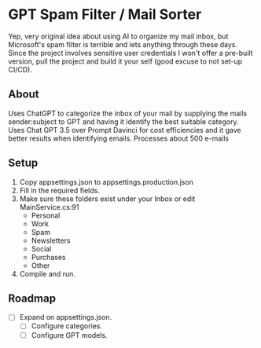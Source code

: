 # GPT Spam Filter / Mail Sorter
Yep, very original idea about using AI to organize my mail inbox, but Microsoft's spam filter is terrible and lets anything through these days.
Since the project involves sensitive user credentials I won't offer a pre-built version, pull the project and build it your self (good excuse to not set-up CI/CD).

## About
Uses ChatGPT to categorize the inbox of your mail by supplying the mails sender:subject to GPT and having it identify the best suitable category.
Uses Chat GPT 3.5 over Prompt Davinci for cost efficiencies and it gave better results when identifying emails.
Processes about 500 e-mails  

## Setup
1. Copy appsettings.json to appsettings.production.json
2. Fill in the required fields.
3. Make sure these folders exist under your Inbox or edit MainService.cs:91
    * Personal
    * Work
    * Spam
    * Newsletters
    * Social
    * Purchases
    * Other
4. Compile and run.

## Roadmap
- [ ] Expand on appsettings.json.
   - [ ] Configure categories.
   - [ ] Configure GPT models.
